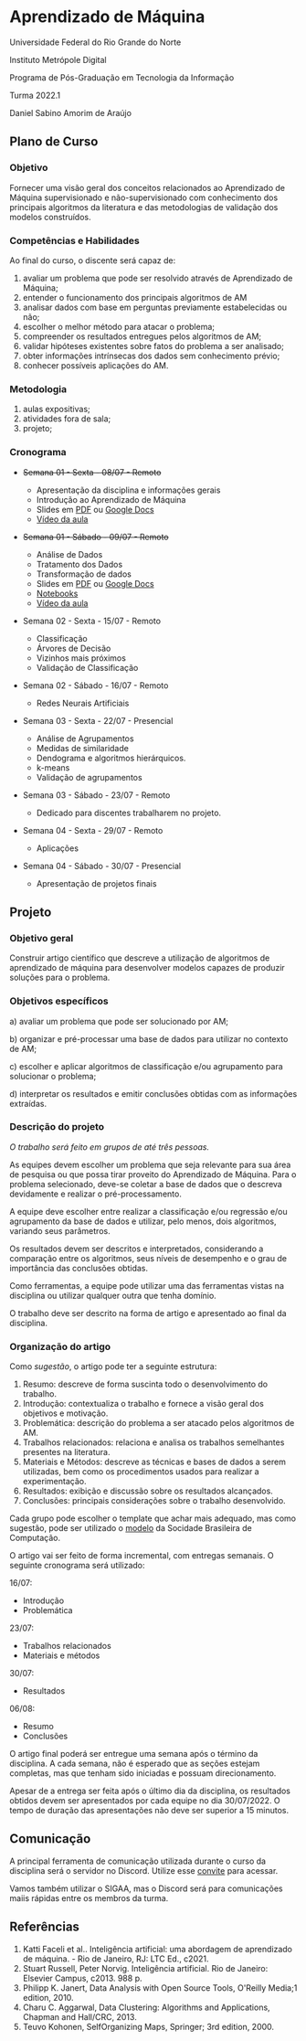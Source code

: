 
# Aprendizado de Máquina

Universidade Federal do Rio Grande do Norte

Instituto Metrópole Digital

Programa de Pós-Graduação em Tecnologia da Informação

Turma 2022.1

Daniel Sabino Amorim de Araújo

## Plano de Curso

### Objetivo

Fornecer uma visão geral dos conceitos relacionados ao Aprendizado de Máquina supervisionado e não-supervisionado com conhecimento dos principais algoritmos da literatura e das metodologias de validação dos modelos construídos.

### Competências e Habilidades

Ao final do curso, o discente será capaz de:

1. avaliar um problema que pode ser resolvido através de Aprendizado de Máquina;
2. entender o funcionamento dos principais algoritmos de AM
3. analisar dados com base em perguntas previamente estabelecidas ou não;
4. escolher o melhor método para atacar o problema;
5. compreender os resultados entregues pelos algoritmos de AM;
6. validar hipóteses existentes sobre fatos do problema a ser analisado;
7. obter informações intrínsecas dos dados sem conhecimento prévio;
8. conhecer possíveis aplicações do AM.

### Metodologia

1. aulas expositivas;
2. atividades fora de sala;
3. projeto;

### Cronograma

- ~~Semana 01 - Sexta - 08/07 - Remoto~~
  - Apresentação da disciplina e informações gerais
  - Introdução ao Aprendizado de Máquina
  - Slides em [PDF](./01_Introducao/slides/PPgTI3001%20-%202022.1%20-%20AM%20-%2001%20-%20Introdu%C3%A7%C3%A3o.pdf) ou [Google Docs](https://docs.google.com/presentation/d/1LN1KMfaIN8gKBZFe6J4m68FHsYd_RhxagrGjsdzq-l0/edit?usp=sharing)
  - [Vídeo da aula](https://youtu.be/9ppcTOEqjE0)
- ~~Semana 01 - Sábado - 09/07 - Remoto~~
  - Análise de Dados
  - Tratamento dos Dados
  - Transformação de dados
  - Slides em [PDF](./02_Analise_e_Visualizacao_de_dados/slides/PPgTI3001%20-%202022.1%20-%20AM%20-%2002%20-%20An%C3%A1lise%20e%20Visualiza%C3%A7%C3%A3o%20de%20Dados.pdf) ou [Google Docs](https://docs.google.com/presentation/d/10J49_bTuvD-9xu66jh9YudWAFbBrBzWDDl5d15aDqps/edit?usp=sharing)
  - [Notebooks](./02_Analise_e_Visualizacao_de_dados/exemplos/)
  - [Vídeo da aula](https://youtu.be/VCYxwih4Z8Q)

- Semana 02 - Sexta - 15/07 - Remoto
  - Classificação
  - Árvores de Decisão
  - Vizinhos mais próximos
  - Validação de Classificação

- Semana 02 - Sábado - 16/07 - Remoto
  - Redes Neurais Artificiais  

- Semana 03 - Sexta - 22/07 - Presencial
  - Análise de Agrupamentos
  - Medidas de similaridade
  - Dendograma e algoritmos hierárquicos.
  - k-means
  - Validação de agrupamentos

- Semana 03 - Sábado - 23/07 - Remoto
  - Dedicado para discentes trabalharem no projeto.

- Semana 04 - Sexta - 29/07 - Remoto
  - Aplicações

- Semana 04 - Sábado - 30/07 - Presencial
  - Apresentação de projetos finais

## Projeto

### Objetivo geral

Construir artigo científico que descreve a utilização de algoritmos de aprendizado de máquina para desenvolver modelos capazes de produzir soluções para o problema.

### Objetivos específicos

a) avaliar um problema que pode ser solucionado por AM;

b) organizar e pré-processar uma base de dados para utilizar no contexto de AM;

c) escolher e aplicar algoritmos de classificação e/ou agrupamento para solucionar o problema;

d) interpretar os resultados e emitir conclusões obtidas com as informações extraídas.

### Descrição do projeto

_O trabalho será feito em grupos de até três pessoas._

As equipes devem escolher um problema que seja relevante para sua área de pesquisa ou que possa tirar proveito do Aprendizado de Máquina. Para o problema selecionado, deve-se coletar a base de dados que o descreva devidamente e realizar o pré-processamento.

A equipe deve escolher entre realizar a classificação e/ou regressão e/ou agrupamento da base de dados e utilizar, pelo menos, dois algoritmos, variando seus parâmetros.

Os resultados devem ser descritos e interpretados, considerando a comparação entre os algoritmos, seus níveis de desempenho e o grau de importância das conclusões obtidas.

Como ferramentas, a equipe pode utilizar uma das ferramentas vistas na disciplina ou utilizar qualquer outra que tenha domínio.

O trabalho deve ser descrito na forma de artigo e apresentado ao final da disciplina. 

### Organização do artigo

Como _sugestão_, o artigo pode ter a seguinte estrutura:

1. Resumo: descreve de forma suscinta todo o desenvolvimento do trabalho.
2. Introdução: contextualiza o trabalho e fornece a visão geral dos objetivos e motivação.
3. Problemática: descrição do problema a ser atacado pelos algoritmos de AM. 
4. Trabalhos relacionados: relaciona e analisa os trabalhos semelhantes presentes na literatura.
5. Materiais e Métodos: descreve as técnicas e bases de dados a serem utilizadas, bem como os procedimentos usados para realizar a experimentação.
6. Resultados: exibição e discussão sobre os resultados alcançados.
7. Conclusões: principais considerações sobre o trabalho desenvolvido.

Cada grupo pode escolher o template que achar mais adequado, mas como sugestão, pode ser utilizado o [modelo](https://www.sbc.org.br/documentos-da-sbc/send/169-templates-para-artigos-e-capitulos-de-livros/878-modelosparapublicaodeartigos) da Socidade Brasileira de Computação.

O artigo vai ser feito de forma incremental, com entregas semanais. O seguinte cronograma será utilizado:

16/07:

- Introdução
- Problemática

23/07:

- Trabalhos relacionados
- Materiais e métodos

30/07:

- Resultados

06/08:

- Resumo
- Conclusões

O artigo final poderá ser entregue uma semana após o término da disciplina. A cada semana, não é esperado que as seções estejam completas, mas que tenham sido iniciadas e possuam direcionamento.

Apesar de a entrega ser feita após o último dia da disciplina, os resultados obtidos devem ser apresentados por
cada equipe no dia 30/07/2022. O tempo de duração das apresentações não deve ser superior a 15 minutos.

## Comunicação

A principal ferramenta de comunicação utilizada durante o curso da disciplina será o servidor no Discord. Utilize esse [convite](https://discord.gg/Uk9vpGGuuP) para acessar.

Vamos também utilizar o SIGAA, mas o Discord será para comunicações maiis rápidas entre os membros da turma.
## Referências

1. Katti Faceli et al.. Inteligência artificial: uma abordagem de aprendizado de máquina. - Rio de Janeiro, RJ: LTC Ed., c2021.
2. Stuart Russell, Peter Norvig. Inteligência artificial. Rio de Janeiro: Elsevier Campus, c2013. 988 p.
3. Philipp K. Janert, Data Analysis with Open Source Tools, O'Reilly Media;1 edition, 2010.
4. Charu C. Aggarwal, Data Clustering: Algorithms and Applications, Chapman and Hall/CRC, 2013.
5. Teuvo Kohonen, SelfOrganizing Maps, Springer; 3rd edition, 2000.
